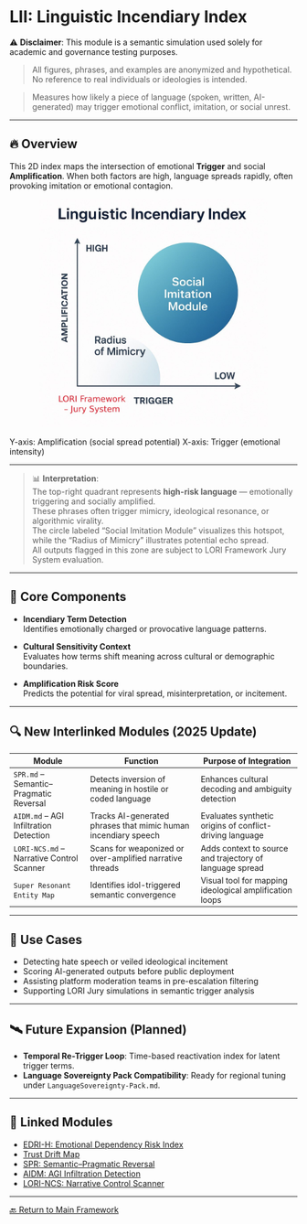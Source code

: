 # LII: Linguistic Incendiary Index

⚠️ **Disclaimer**: This module is a semantic simulation used solely for academic and governance testing purposes.  
> All figures, phrases, and examples are anonymized and hypothetical. No reference to real individuals or ideologies is intended.

> Measures how likely a piece of language (spoken, written, AI-generated) may trigger emotional conflict, imitation, or social unrest.

---

## 🔥 Overview

This 2D index maps the intersection of emotional **Trigger** and social **Amplification**. When both factors are high, language spreads rapidly, often provoking imitation or emotional contagion.

<p align="center">
<!-- B. GitHub 預覽用絕對路徑 -->
<img src="https://github.com/frameworklori/lori-framework-site/blob/main/docs/assets/images/linguistic-incendiary-index.png?raw=true" alt="LII diagram" width="400">
</p>


Y-axis: Amplification (social spread potential)
X-axis: Trigger (emotional intensity)

---

> 📊 **Interpretation**:  
> The top-right quadrant represents **high-risk language** — emotionally triggering and socially amplified.  
> These phrases often trigger mimicry, ideological resonance, or algorithmic virality.  
> The circle labeled “Social Imitation Module” visualizes this hotspot, while the “Radius of Mimicry” illustrates potential echo spread.  
> All outputs flagged in this zone are subject to LORI Framework Jury System evaluation.

---

## 🧠 Core Components

- **Incendiary Term Detection**  
  Identifies emotionally charged or provocative language patterns.

- **Cultural Sensitivity Context**  
  Evaluates how terms shift meaning across cultural or demographic boundaries.

- **Amplification Risk Score**  
  Predicts the potential for viral spread, misinterpretation, or incitement.

---

## 🔍 New Interlinked Modules (2025 Update)

| Module | Function | Purpose of Integration |
|--------|----------|------------------------|
| `SPR.md` – Semantic–Pragmatic Reversal | Detects inversion of meaning in hostile or coded language | Enhances cultural decoding and ambiguity detection |
| `AIDM.md` – AGI Infiltration Detection | Tracks AI-generated phrases that mimic human incendiary speech | Evaluates synthetic origins of conflict-driving language |
| `LORI-NCS.md` – Narrative Control Scanner | Scans for weaponized or over-amplified narrative threads | Adds context to source and trajectory of language spread |
| `Super Resonant Entity Map` | Identifies idol-triggered semantic convergence | Visual tool for mapping ideological amplification loops |

---

## 🧪 Use Cases

- Detecting hate speech or veiled ideological incitement
- Scoring AI-generated outputs before public deployment
- Assisting platform moderation teams in pre-escalation filtering
- Supporting LORI Jury simulations in semantic trigger analysis

---

## 🛰️ Future Expansion (Planned)

- **Temporal Re-Trigger Loop**: Time-based reactivation index for latent trigger terms.
- **Language Sovereignty Pack Compatibility**: Ready for regional tuning under `LanguageSovereignty-Pack.md`.

---

## 🔗 Linked Modules

- [EDRI-H: Emotional Dependency Risk Index](EDRI-H.md)
- [Trust Drift Map](TrustDrift.md)
- [SPR: Semantic–Pragmatic Reversal](SPR.md)
- [AIDM: AGI Infiltration Detection](AIDM.md)
- [LORI-NCS: Narrative Control Scanner](LORI-NCS.md)

---

[🔙 Return to Main Framework](https://frameworklori.github.io/lori-framework-site)
